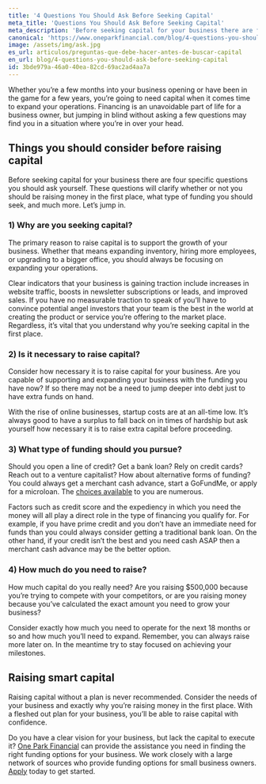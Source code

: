 ```yaml
---
title: '4 Questions You Should Ask Before Seeking Capital'
meta_title: 'Questions You Should Ask Before Seeking Capital'
meta_description: 'Before seeking capital for your business there are four specific questions you should ask yourself. Raising capital without a plan is never recommended.'
canonical: 'https://www.oneparkfinancial.com/blog/4-questions-you-should-ask-before-seeking-capital'
image: /assets/img/ask.jpg
es_url: articulos/preguntas-que-debe-hacer-antes-de-buscar-capital
en_url: blog/4-questions-you-should-ask-before-seeking-capital
id: 3bde979a-46a0-40ea-82cd-69ac2ad4aa7a
---
```

Whether you’re a few months into your business opening or have been in the game for a few years, you’re going to need capital when it comes time to expand your operations. Financing is an unavoidable part of life for a business owner, but jumping in blind without asking a few questions may find you in a situation where you’re in over your head. 

## Things you should consider before raising capital
Before seeking capital for your business there are four specific questions you should ask yourself. These questions will clarify whether or not you should be raising money in the first place, what type of funding you should seek, and much more. Let’s jump in. 

### 1)    Why are you seeking capital?
The primary reason to raise capital is to support the growth of your business. Whether that means expanding inventory, hiring more employees, or upgrading to a bigger office, you should always be focusing on expanding your operations. 

Clear indicators that your business is gaining traction include increases in website traffic, boosts in newsletter subscriptions or leads, and improved sales. If you have no measurable traction to speak of you’ll have to convince potential angel investors that your team is the best in the world at creating the product or service you’re offering to the market place. Regardless, it’s vital that you understand why you’re seeking capital in the first place. 

### 2)    Is it necessary to raise capital?
Consider how necessary it is to raise capital for your business. Are you capable of supporting and expanding your business with the funding you have now? If so there may not be a need to jump deeper into debt just to have extra funds on hand. 

With the rise of online businesses, startup costs are at an all-time low. It’s always good to have a surplus to fall back on in times of hardship but ask yourself how necessary it is to raise extra capital before proceeding. 

### 3)    What type of funding should you pursue?
Should you open a line of credit? Get a bank loan? Rely on credit cards? Reach out to a venture capitalist? How about alternative forms of funding? You could always get a merchant cash advance, start a GoFundMe, or apply for a microloan. The [choices available](https://www.oneparkfinancial.com/blog/alternative-business-funding-options) to you are numerous. 

Factors such as credit score and the expediency in which you need the money will all play a direct role in the type of financing you qualify for. For example, if you have prime credit and you don’t have an immediate need for funds than you could always consider getting a traditional bank loan. On the other hand, if your credit isn’t the best and you need cash ASAP then a merchant cash advance may be the better option. 

### 4)    How much do you need to raise?
How much capital do you really need? Are you raising $500,000 because you’re trying to compete with your competitors, or are you raising money because you’ve calculated the exact amount you need to grow your business? 

Consider exactly how much you need to operate for the next 18 months or so and how much you’ll need to expand. Remember, you can always raise more later on. In the meantime try to stay focused on achieving your milestones. 

## Raising smart capital 
Raising capital without a plan is never recommended. Consider the needs of your business and exactly why you’re raising money in the first place. With a fleshed out plan for your business, you’ll be able to raise capital with confidence. 

Do you have a clear vision for your business, but lack the capital to execute it? [One Park Financial](https://www.oneparkfinancial.com/how-it-works) can provide the assistance you need in finding the right funding options for your business. We work closely with a large network of sources who provide funding options for small business owners. [Apply](https://www.oneparkfinancial.com/pre-qualification) today to get started.